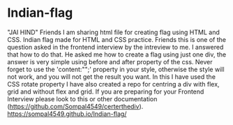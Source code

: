 # Indian-flag
"JAI HIND" Friends I am sharing html file for creating flag using HTML and CSS. Indian flag made for HTML and CSS practice. 
Friends this is one of the question asked in the frontend interview by the intreview to me. I answered that how to do that. 
He asked me how to create a flag using just one div, the answer is very simple using before and after property of the css.
Never forget to use the 'content:"";' property in your style, otherwise the style will not work, and you will not get the result you want.
In this I have used the CSS rotate property I have also created a repo for centring a div with flex, grid and without flex and grid.
If you are preparing for your Frontend Interview please look to this or other documentation (https://github.com/Sompal4549/certerthediv).
https://sompal4549.github.io/Indian-flag/
